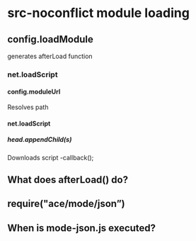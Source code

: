 # src-noconflict module loading
## config.loadModule
generates afterLoad function
### net.loadScript
#### config.moduleUrl
Resolves path
#### net.loadScript
##### head.appendChild(s)
Downloads script
-callback();
## What does afterLoad() do?
## require("ace/mode/json”)
## When is mode-json.js executed?




